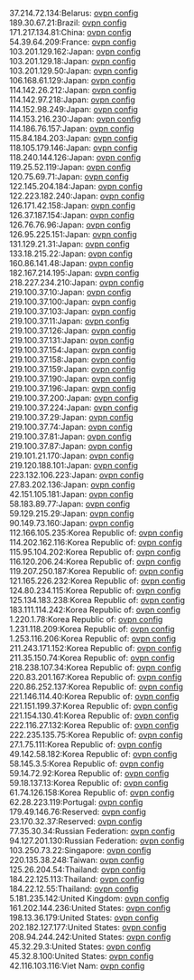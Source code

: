 37.214.72.134:Belarus: [ovpn config](vpn/37_214_72_134.ovpn)  
189.30.67.21:Brazil: [ovpn config](vpn/189_30_67_21.ovpn)  
171.217.134.81:China: [ovpn config](vpn/171_217_134_81.ovpn)  
54.39.64.209:France: [ovpn config](vpn/54_39_64_209.ovpn)  
103.201.129.162:Japan: [ovpn config](vpn/103_201_129_162.ovpn)  
103.201.129.18:Japan: [ovpn config](vpn/103_201_129_18.ovpn)  
103.201.129.50:Japan: [ovpn config](vpn/103_201_129_50.ovpn)  
106.168.61.129:Japan: [ovpn config](vpn/106_168_61_129.ovpn)  
114.142.26.212:Japan: [ovpn config](vpn/114_142_26_212.ovpn)  
114.142.97.218:Japan: [ovpn config](vpn/114_142_97_218.ovpn)  
114.152.98.249:Japan: [ovpn config](vpn/114_152_98_249.ovpn)  
114.153.216.230:Japan: [ovpn config](vpn/114_153_216_230.ovpn)  
114.186.76.157:Japan: [ovpn config](vpn/114_186_76_157.ovpn)  
115.84.184.203:Japan: [ovpn config](vpn/115_84_184_203.ovpn)  
118.105.179.146:Japan: [ovpn config](vpn/118_105_179_146.ovpn)  
118.240.144.126:Japan: [ovpn config](vpn/118_240_144_126.ovpn)  
119.25.52.119:Japan: [ovpn config](vpn/119_25_52_119.ovpn)  
120.75.69.71:Japan: [ovpn config](vpn/120_75_69_71.ovpn)  
122.145.204.184:Japan: [ovpn config](vpn/122_145_204_184.ovpn)  
122.223.182.240:Japan: [ovpn config](vpn/122_223_182_240.ovpn)  
126.171.42.158:Japan: [ovpn config](vpn/126_171_42_158.ovpn)  
126.37.187.154:Japan: [ovpn config](vpn/126_37_187_154.ovpn)  
126.76.76.96:Japan: [ovpn config](vpn/126_76_76_96.ovpn)  
126.95.225.151:Japan: [ovpn config](vpn/126_95_225_151.ovpn)  
131.129.21.31:Japan: [ovpn config](vpn/131_129_21_31.ovpn)  
133.18.215.22:Japan: [ovpn config](vpn/133_18_215_22.ovpn)  
160.86.141.48:Japan: [ovpn config](vpn/160_86_141_48.ovpn)  
182.167.214.195:Japan: [ovpn config](vpn/182_167_214_195.ovpn)  
218.227.234.210:Japan: [ovpn config](vpn/218_227_234_210.ovpn)  
219.100.37.10:Japan: [ovpn config](vpn/219_100_37_10.ovpn)  
219.100.37.100:Japan: [ovpn config](vpn/219_100_37_100.ovpn)  
219.100.37.103:Japan: [ovpn config](vpn/219_100_37_103.ovpn)  
219.100.37.11:Japan: [ovpn config](vpn/219_100_37_11.ovpn)  
219.100.37.126:Japan: [ovpn config](vpn/219_100_37_126.ovpn)  
219.100.37.131:Japan: [ovpn config](vpn/219_100_37_131.ovpn)  
219.100.37.154:Japan: [ovpn config](vpn/219_100_37_154.ovpn)  
219.100.37.158:Japan: [ovpn config](vpn/219_100_37_158.ovpn)  
219.100.37.159:Japan: [ovpn config](vpn/219_100_37_159.ovpn)  
219.100.37.190:Japan: [ovpn config](vpn/219_100_37_190.ovpn)  
219.100.37.196:Japan: [ovpn config](vpn/219_100_37_196.ovpn)  
219.100.37.200:Japan: [ovpn config](vpn/219_100_37_200.ovpn)  
219.100.37.224:Japan: [ovpn config](vpn/219_100_37_224.ovpn)  
219.100.37.29:Japan: [ovpn config](vpn/219_100_37_29.ovpn)  
219.100.37.74:Japan: [ovpn config](vpn/219_100_37_74.ovpn)  
219.100.37.81:Japan: [ovpn config](vpn/219_100_37_81.ovpn)  
219.100.37.87:Japan: [ovpn config](vpn/219_100_37_87.ovpn)  
219.101.21.170:Japan: [ovpn config](vpn/219_101_21_170.ovpn)  
219.120.188.101:Japan: [ovpn config](vpn/219_120_188_101.ovpn)  
223.132.106.223:Japan: [ovpn config](vpn/223_132_106_223.ovpn)  
27.83.202.136:Japan: [ovpn config](vpn/27_83_202_136.ovpn)  
42.151.105.181:Japan: [ovpn config](vpn/42_151_105_181.ovpn)  
58.183.89.77:Japan: [ovpn config](vpn/58_183_89_77.ovpn)  
59.129.215.29:Japan: [ovpn config](vpn/59_129_215_29.ovpn)  
90.149.73.160:Japan: [ovpn config](vpn/90_149_73_160.ovpn)  
112.166.105.235:Korea Republic of: [ovpn config](vpn/112_166_105_235.ovpn)  
114.202.162.116:Korea Republic of: [ovpn config](vpn/114_202_162_116.ovpn)  
115.95.104.202:Korea Republic of: [ovpn config](vpn/115_95_104_202.ovpn)  
116.120.206.24:Korea Republic of: [ovpn config](vpn/116_120_206_24.ovpn)  
119.207.250.187:Korea Republic of: [ovpn config](vpn/119_207_250_187.ovpn)  
121.165.226.232:Korea Republic of: [ovpn config](vpn/121_165_226_232.ovpn)  
124.80.234.115:Korea Republic of: [ovpn config](vpn/124_80_234_115.ovpn)  
125.134.183.238:Korea Republic of: [ovpn config](vpn/125_134_183_238.ovpn)  
183.111.114.242:Korea Republic of: [ovpn config](vpn/183_111_114_242.ovpn)  
1.220.1.78:Korea Republic of: [ovpn config](vpn/1_220_1_78.ovpn)  
1.231.118.209:Korea Republic of: [ovpn config](vpn/1_231_118_209.ovpn)  
1.253.116.206:Korea Republic of: [ovpn config](vpn/1_253_116_206.ovpn)  
211.243.171.152:Korea Republic of: [ovpn config](vpn/211_243_171_152.ovpn)  
211.35.150.74:Korea Republic of: [ovpn config](vpn/211_35_150_74.ovpn)  
218.238.107.34:Korea Republic of: [ovpn config](vpn/218_238_107_34.ovpn)  
220.83.201.167:Korea Republic of: [ovpn config](vpn/220_83_201_167.ovpn)  
220.86.252.137:Korea Republic of: [ovpn config](vpn/220_86_252_137.ovpn)  
221.146.114.40:Korea Republic of: [ovpn config](vpn/221_146_114_40.ovpn)  
221.151.199.37:Korea Republic of: [ovpn config](vpn/221_151_199_37.ovpn)  
221.154.130.41:Korea Republic of: [ovpn config](vpn/221_154_130_41.ovpn)  
222.116.27.132:Korea Republic of: [ovpn config](vpn/222_116_27_132.ovpn)  
222.235.135.75:Korea Republic of: [ovpn config](vpn/222_235_135_75.ovpn)  
27.1.75.111:Korea Republic of: [ovpn config](vpn/27_1_75_111.ovpn)  
49.142.58.182:Korea Republic of: [ovpn config](vpn/49_142_58_182.ovpn)  
58.145.3.5:Korea Republic of: [ovpn config](vpn/58_145_3_5.ovpn)  
59.14.72.92:Korea Republic of: [ovpn config](vpn/59_14_72_92.ovpn)  
59.18.137.13:Korea Republic of: [ovpn config](vpn/59_18_137_13.ovpn)  
61.74.126.158:Korea Republic of: [ovpn config](vpn/61_74_126_158.ovpn)  
62.28.223.119:Portugal: [ovpn config](vpn/62_28_223_119.ovpn)  
179.49.146.76:Reserved: [ovpn config](vpn/179_49_146_76.ovpn)  
23.170.32.37:Reserved: [ovpn config](vpn/23_170_32_37.ovpn)  
77.35.30.34:Russian Federation: [ovpn config](vpn/77_35_30_34.ovpn)  
94.127.201.130:Russian Federation: [ovpn config](vpn/94_127_201_130.ovpn)  
103.250.73.22:Singapore: [ovpn config](vpn/103_250_73_22.ovpn)  
220.135.38.248:Taiwan: [ovpn config](vpn/220_135_38_248.ovpn)  
125.26.204.54:Thailand: [ovpn config](vpn/125_26_204_54.ovpn)  
184.22.125.113:Thailand: [ovpn config](vpn/184_22_125_113.ovpn)  
184.22.12.55:Thailand: [ovpn config](vpn/184_22_12_55.ovpn)  
5.181.235.142:United Kingdom: [ovpn config](vpn/5_181_235_142.ovpn)  
161.202.144.236:United States: [ovpn config](vpn/161_202_144_236.ovpn)  
198.13.36.179:United States: [ovpn config](vpn/198_13_36_179.ovpn)  
202.182.127.177:United States: [ovpn config](vpn/202_182_127_177.ovpn)  
208.94.244.242:United States: [ovpn config](vpn/208_94_244_242.ovpn)  
45.32.29.3:United States: [ovpn config](vpn/45_32_29_3.ovpn)  
45.32.8.100:United States: [ovpn config](vpn/45_32_8_100.ovpn)  
42.116.103.116:Viet Nam: [ovpn config](vpn/42_116_103_116.ovpn)  
